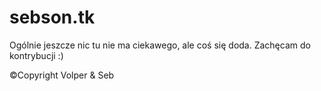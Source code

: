 # sebson.tk

Ogólnie jeszcze nic tu nie ma ciekawego, ale coś się doda. Zachęcam do kontrybucji :)

©Copyright Volper &  Seb
